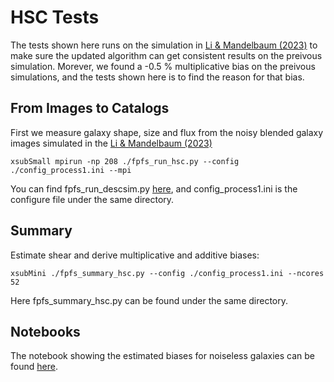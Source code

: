 # HSC Tests
The tests shown here runs on the simulation in [Li & Mandelbaum (2023)]() to
make sure the updated algorithm can get consistent results on the preivous
simulation. Morever, we found a -0.5 \% multiplicative bias on the preivous
simulations, and the tests shown here is to find the reason for that bias.


## From Images to Catalogs

First we measure galaxy shape, size and flux from the noisy blended galaxy
images simulated in the [Li & Mandelbaum (2023)]()

```shell
xsubSmall mpirun -np 208 ./fpfs_run_hsc.py --config ./config_process1.ini --mpi
```
You can find fpfs_run_descsim.py
[here](https://github.com/mr-superonion/descwl-shear-fpfs/blob/main/tests/test0_hsc_pre/fpfs_run_hsc.py),
and config_process1.ini is the configure file under the same directory.

## Summary

Estimate shear and derive multiplicative and additive biases:
```shell
xsubMini ./fpfs_summary_hsc.py --config ./config_process1.ini --ncores 52
```
Here fpfs_summary_hsc.py can be found under the same directory.

## Notebooks

The notebook showing the estimated biases for noiseless galaxies can be found
[here](./tests/test0_hsc_pre/make_plot.ipynb).
